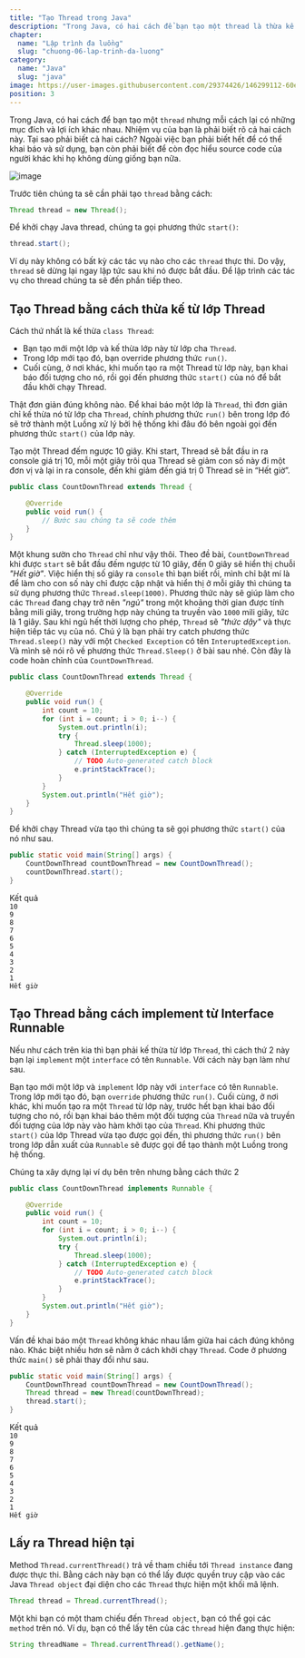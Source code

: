 ```yaml
---
title: "Tạo Thread trong Java"
description: "Trong Java, có hai cách để bạn tạo một thread là thừa kế từ lớp Thread và implement từ Interface Runnable nhưng mỗi cách lại có những mục đích và lợi ích khác nhau"
chapter:
  name: "Lập trình đa luồng"
  slug: "chuong-06-lap-trinh-da-luong"
category:
  name: "Java"
  slug: "java"
image: https://user-images.githubusercontent.com/29374426/146299112-60eb7f5d-8316-4ff9-92a1-f495c3eb8223.png
position: 3
---
```


Trong Java, có hai cách để bạn tạo một `thread` nhưng mỗi cách lại có những mục đích và lợi ích khác nhau. Nhiệm vụ của bạn là phải biết rõ cả hai cách này. Tại sao phải biết cả hai cách? Ngoài việc bạn phải biết hết để có thể khai báo và sử dụng, bạn còn phải biết để còn đọc hiểu source code của người khác khi họ không dùng giống bạn nữa.

![image](https://user-images.githubusercontent.com/29374426/146299112-60eb7f5d-8316-4ff9-92a1-f495c3eb8223.png)

Trước tiên chúng ta sẽ cần phải tạo `thread` bằng cách:

```java
Thread thread = new Thread();
```

Để khởi chạy Java thread, chúng ta gọi phương thức `start()`:

```java
thread.start();
```

Ví dụ này không có bất kỳ các tác vụ nào cho các `thread` thực thi. Do vậy, `thread` sẽ dừng lại ngay lập tức sau khi nó được bắt đầu. Để lập trình các tác vụ cho thread chúng ta sẽ đến phần tiếp theo.

## Tạo Thread bằng cách thừa kế từ lớp Thread

Cách thứ nhất là kế thừa `class Thread`:

- Bạn tạo mới một lớp và kế thừa lớp này từ lớp cha `Thread`.
- Trong lớp mới tạo đó, bạn override phương thức `run()`.
- Cuối cùng, ở nơi khác, khi muốn tạo ra một Thread từ lớp này, bạn khai báo đối tượng cho nó, rồi gọi đến phương thức `start()` của nó để bắt đầu khởi chạy Thread.

Thật đơn giản đúng không nào. Để khai báo một lớp là `Thread`, thì đơn giản chỉ kế thừa nó từ lớp cha `Thread`, chính phương thức `run()` bên trong lớp đó sẽ trở thành một Luồng xử lý bởi hệ thống khi đâu đó bên ngoài gọi đến phương thức `start()` của lớp này.

<div class="example">Tạo một Thread đếm ngược 10 giây. Khi start, Thread sẽ bắt đầu in ra console giá trị 10, mỗi một giây trôi qua Thread sẽ giảm con số này đi một đơn vị và lại in ra console, đến khi giảm đến giá trị 0 Thread sẽ in “Hết giờ”.</div>

```java
public class CountDownThread extends Thread {

    @Override
    public void run() {
        // Bước sau chúng ta sẽ code thêm
    }
}
```

Một khung sườn cho `Thread` chỉ như vậy thôi. Theo đề bài, `CountDownThread` khi được `start` sẽ bắt đầu đếm ngược từ 10 giây, đến 0 giây sẽ hiển thị chuỗi _"Hết giờ"_. Việc hiển thị số giây ra `console` thì bạn biết rồi, mình chỉ bật mí là để làm cho con số này chỉ được cập nhật và hiển thị ở mỗi giây thì chúng ta sử dụng phương thức `Thread.sleep(1000)`. Phương thức này sẽ giúp làm cho các `Thread` đang chạy trở nên _"ngủ"_ trong một khoảng thời gian được tính bằng mili giây, trong trường hợp này chúng ta truyền vào `1000` mili giây, tức là 1 giây. Sau khi ngủ hết thời lượng cho phép, `Thread` sẽ _"thức dậy"_ và thực hiện tiếp tác vụ của nó. Chú ý là bạn phải try catch phương thức `Thread.sleep()` này với một `Checked Exception` có tên `InteruptedException`. Và mình sẽ nói rõ về phương thức `Thread.Sleep()` ở bài sau nhé. Còn đây là code hoàn chỉnh của `CountDownThread`.

```java
public class CountDownThread extends Thread {

    @Override
    public void run() {
        int count = 10;
        for (int i = count; i > 0; i--) {
            System.out.println(i);
            try {
                Thread.sleep(1000);
            } catch (InterruptedException e) {
                // TODO Auto-generated catch block
                e.printStackTrace();
            }
        }
        System.out.println("Hết giờ");
    }
}
```

Để khởi chạy Thread vừa tạo thì chúng ta sẽ gọi phương thức `start()` của nó như sau.

```java
public static void main(String[] args) {
    CountDownThread countDownThread = new CountDownThread();
    countDownThread.start();
}
```

<div class="window">
  <div class="window-header">
    <div class="action-buttons"></div>
    <span class="title-popup">Kết quả</span>
  </div>
  <div class="window-body">
    <code>10</code></br>
    <code>9</code></br>
    <code>8</code></br>
    <code>7</code></br>
    <code>6</code></br>
    <code>5</code></br>
    <code>4</code></br>
    <code>3</code></br>
    <code>2</code></br>
    <code>1</code></br>
    <code>Hết giờ</code></br>
  </div>
</div>

## Tạo Thread bằng cách implement từ Interface Runnable

Nếu như cách trên kia thì bạn phải kế thừa từ lớp `Thread`, thì cách thứ 2 này bạn lại `implement` một `interface` có tên `Runnable`. Với cách này bạn làm như sau.

Bạn tạo mới một lớp và `implement` lớp này với `interface` có tên `Runnable`. Trong lớp mới tạo đó, bạn `override` phương thức `run()`. Cuối cùng, ở nơi khác, khi muốn tạo ra một `Thread` từ lớp này, trước hết bạn khai báo đối tượng cho nó, rồi bạn khai báo thêm một đối tượng của `Thread` nữa và truyền đối tượng của lớp này vào hàm khởi tạo của `Thread`. Khi phương thức `start()` của lớp Thread vừa tạo được gọi đến, thì phương thức `run()` bên trong lớp dẫn xuất của `Runnable` sẽ được gọi để tạo thành một Luồng trong hệ thống.

<div class="example">Chúng ta xây dựng lại ví dụ bên trên nhưng bằng cách thức 2</div>

```java
public class CountDownThread implements Runnable {

    @Override
    public void run() {
        int count = 10;
        for (int i = count; i > 0; i--) {
            System.out.println(i);
            try {
                Thread.sleep(1000);
            } catch (InterruptedException e) {
                // TODO Auto-generated catch block
                e.printStackTrace();
            }
        }
        System.out.println("Hết giờ");
    }
}
```

Vấn đề khai báo một `Thread` không khác nhau lắm giữa hai cách đúng không nào. Khác biệt nhiều hơn sẽ nằm ở cách khởi chạy `Thread`. Code ở phương thức `main()` sẽ phải thay đổi như sau.

```java
public static void main(String[] args) {
    CountDownThread countDownThread = new CountDownThread();
    Thread thread = new Thread(countDownThread);
    thread.start();
}
```

<div class="window">
  <div class="window-header">
    <div class="action-buttons"></div>
    <span class="title-popup">Kết quả</span>
  </div>
  <div class="window-body">
    <code>10</code></br>
    <code>9</code></br>
    <code>8</code></br>
    <code>7</code></br>
    <code>6</code></br>
    <code>5</code></br>
    <code>4</code></br>
    <code>3</code></br>
    <code>2</code></br>
    <code>1</code></br>
    <code>Hết giờ</code></br>
  </div>
</div>

## Lấy ra Thread hiện tại

Method `Thread.currentThread()` trả về tham chiều tới `Thread instance` đang được thực thi. Bằng cách này bạn có thể lấy được quyền truy cập vào các Java `Thread object` đại diện cho các `Thread` thực hiện một khối mã lệnh.

```java
Thread thread = Thread.currentThread();
```

Một khi bạn có một tham chiếu đến `Thread object`, bạn có thể gọi các `method` trên nó. Ví dụ, bạn có thể lấy tên của các `thread` hiện đang thực hiện:

```java
String threadName = Thread.currentThread().getName();
```
